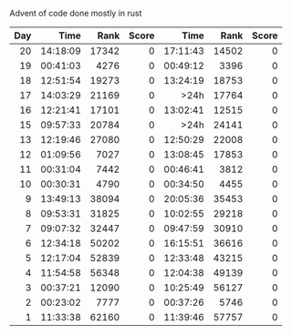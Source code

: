 Advent of code done mostly in rust

|Day   |    Time |  Rank | Score   |    Time  | Rank  |Score|
|---:|---:|---:|---:|---:|---:|---:|
|20   |14:18:09  |17342      |0   |17:11:43  |14502      |0|
|19   |00:41:03   |4276      |0   |00:49:12   |3396      |0|
|18   |12:51:54  |19273      |0   |13:24:19  |18753      |0|
|17   |14:03:29  |21169      |0       |>24h  |17764      |0|
|16   |12:21:41  |17101      |0   |13:02:41  |12515      |0|
|15   |09:57:33  |20784      |0       |>24h  |24141      |0|
|13   |12:19:46  |27080      |0   |12:50:29  |22008      |0|
|12   |01:09:56   |7027      |0   |13:08:45  |17853      |0|
|11   |00:31:04  | 7442      |0   |00:46:41  | 3812      |0|
|10   |00:30:31  | 4790      |0   |00:34:50  | 4455      |0|
| 9   |13:49:13  |38094      |0   |20:05:36  |35453      |0|
| 8   |09:53:31  |31825      |0   |10:02:55  |29218      |0|
| 7   |09:07:32  |32447      |0   |09:47:59  |30910      |0|
| 6   |12:34:18  |50202      |0   |16:15:51  |36616      |0|
| 5   |12:17:04  |52839      |0   |12:33:48  |43215      |0|
| 4   |11:54:58  |56348      |0   |12:04:38  |49139      |0|
| 3   |00:37:21  |12090      |0   |10:25:49  |56127      |0|
| 2   |00:23:02  | 7777      |0   |00:37:26  | 5746      |0|
| 1   |11:33:38  |62160      |0   |11:39:46  |57757      |0|
